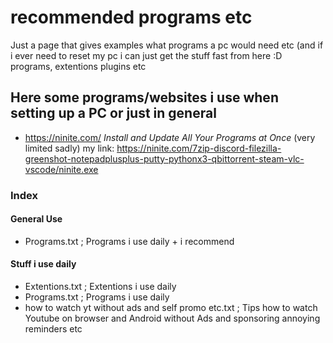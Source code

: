# recommended programs etc
Just a page that gives examples what programs a pc would need etc (and if i ever need to reset my pc i can just get the stuff fast from here :D
programs, extentions plugins etc

## Here some programs/websites i use when setting up a PC or just in general
* https://ninite.com/ *Install and Update All Your Programs at Once* (very limited sadly) 
my link: https://ninite.com/7zip-discord-filezilla-greenshot-notepadplusplus-putty-pythonx3-qbittorrent-steam-vlc-vscode/ninite.exe

### Index
#### General Use
- Programs.txt ; Programs i use daily + i recommend 
#### Stuff i use daily
- Extentions.txt ; Extentions i use daily
- Programs.txt ; Programs i use daily
- how to watch yt without ads and self promo etc.txt ; Tips how to watch Youtube on browser and Android without Ads and sponsoring annoying reminders etc
